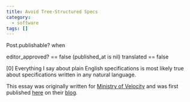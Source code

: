```yaml
---
title: Avoid Tree-Structured Specs
category:
  - software
tags: []
---
```



Post.publishable? when

editor_approved? == false (published_at is nil)
translated == false





[0] Everything I say about plain English specifications is most likely true
about specifications written in any natural language.

This essay was originally written for [Ministry of
Velocity](http://www.ministryofvelocity.com/) and was first published
[here](XXXXX)
on their [blog](https://blog.ministryofvelocity.com/).

